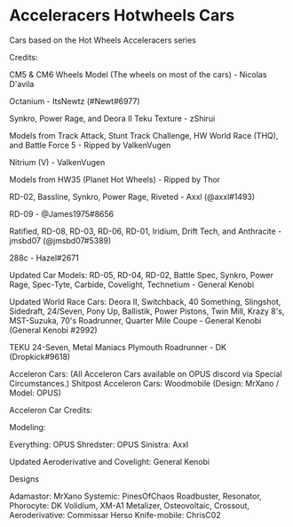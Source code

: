 # Acceleracers Hotwheels Cars

Cars based on the Hot Wheels Acceleracers series

Credits: 

CM5 & CM6 Wheels Model (The wheels on most of the cars) - Nicolas D'avila

Octanium - ItsNewtz (#Newt#6977) 

Synkro, Power Rage, and Deora II Teku Texture - zShirui

Models from Track Attack, Stunt Track Challenge, HW World Race (THQ), and Battle Force 5 - Ripped by ValkenVugen

Nitrium (V) - ValkenVugen

Models from HW35 (Planet Hot Wheels) - Ripped by Thor

RD-02, Bassline, Synkro, Power Rage, Riveted - Axxl (@axxl#1493) 

RD-09 - @James1975#8656 

Ratified, RD-08, RD-03, RD-06, RD-01, Iridium, Drift Tech, and Anthracite - jmsbd07 (@jmsbd07#5389)

288c - Hazel#2671

Updated Car Models: RD-05, RD-04, RD-02, Battle Spec, Synkro, Power Rage, Spec-Tyte, Carbide, Covelight, Technetium - General Kenobi

Updated World Race Cars: Deora II, Switchback, 40 Something, Slingshot, Sidedraft, 24/Seven, Pony Up, Ballistik, Power Pistons, Twin Mill, Krazy 8's, MST-Suzuka, 70's Roadrunner, Quarter Mile Coupe - General Kenobi (General Kenobi #2992)

TEKU 24-Seven, Metal Maniacs Plymouth Roadrunner - DK (Dropkick#9618)



 
Acceleron Cars: (All Acceleron Cars available on OPUS discord via Special Circumstances.) 
Shitpost Acceleron Cars: Woodmobile (Design: MrXano / Model: OPUS) 

Acceleron Car Credits:

Modeling: 

Everything: OPUS 
Shredster: OPUS
Sinistra: Axxl

Updated Aeroderivative and Covelight: General Kenobi

Designs

Adamastor: MrXano
Systemic: PinesOfChaos
Roadbuster, Resonator, Phorocyte: DK
Volidium, XM-A1 Metalizer, Osteovoltaic, Crossout, Aeroderivative: Commissar Herso
Knife-mobile: ChrisC02


